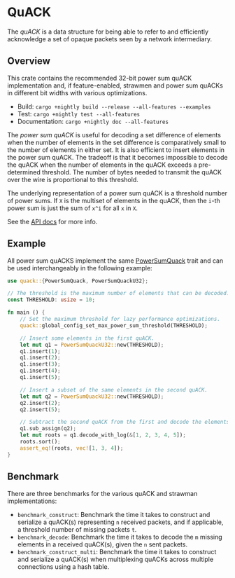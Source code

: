 # QuACK

The _quACK_ is a data structure for being able to refer to and efficiently
acknowledge a set of opaque packets seen by a network intermediary.

## Overview

This crate contains the recommended 32-bit power sum quACK implementation and,
if feature-enabled, strawmen and power sum quACKs in different bit widths with
various optimizations.

* Build: `cargo +nightly build --release --all-features --examples`
* Test: `cargo +nightly test --all-features`
* Documentation: `cargo +nightly doc --all-features`

The _power sum quACK_ is useful for decoding a set difference of elements when
the number of elements in the set difference is comparatively small to the
number of elements in either set. It is also efficient to insert elements in the
power sum quACK. The tradeoff is that it becomes impossible to decode the quACK
when the number of elements in the quACK exceeds a pre-determined threshold. The
number of bytes needed to transmit the quACK over the wire is proportional to
this threshold.

The underlying representation of a power sum quACK is a threshold number of
power sums. If `X` is the multiset of elements in the quACK, then the `i`-th
power sum is just the sum of `x^i` for all `x` in `X`.

See the [API docs](target/doc/quack/) for more info.

## Example

All power sum quACKS implement the same [PowerSumQuack]() trait and can be used
interchangeably in the following example:

```rust
use quack::{PowerSumQuack, PowerSumQuackU32};

// The threshold is the maximum number of elements that can be decoded.
const THRESHOLD: usize = 10;

fn main () {
    // Set the maximum threshold for lazy performance optimizations.
    quack::global_config_set_max_power_sum_threshold(THRESHOLD);

    // Insert some elements in the first quACK.
    let mut q1 = PowerSumQuackU32::new(THRESHOLD);
    q1.insert(1);
    q1.insert(2);
    q1.insert(3);
    q1.insert(4);
    q1.insert(5);

    // Insert a subset of the same elements in the second quACK.
    let mut q2 = PowerSumQuackU32::new(THRESHOLD);
    q2.insert(2);
    q2.insert(5);

    // Subtract the second quACK from the first and decode the elements.
    q1.sub_assign(q2);
    let mut roots = q1.decode_with_log(&[1, 2, 3, 4, 5]);
    roots.sort();
    assert_eq!(roots, vec![1, 3, 4]);
}
```

## Benchmark

There are three benchmarks for the various quACK and strawman implementations:

* `benchmark_construct`: Benchmark the time it takes to construct and serialize
a quACK(s) representing `n` received packets, and if applicable, a threshold
number of missing packets `t`.
* `benchmark_decode`: Benchmark the time it takes to decode the `m` missing
elements in a received quACK(s), given the `n` sent packets.
* `benchmark_construct_multi`: Benchmark the time it takes to construct and
serialize a quACK(s) when multiplexing quACKs across multiple connections using
a hash table.
